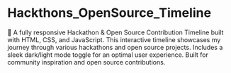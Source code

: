 # Hackthons_OpenSource_Timeline
📅 A fully responsive Hackathon &amp; Open Source Contribution Timeline built with HTML, CSS, and JavaScript. This interactive timeline showcases my journey through various hackathons and open source projects. Includes a sleek dark/light mode toggle for an optimal user experience. Built for community inspiration and open source contributions.
